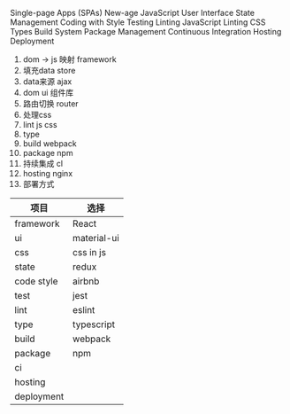 Single-page Apps (SPAs)
New-age JavaScript
User Interface
State Management
Coding with Style
Testing
Linting JavaScript
Linting CSS
Types
Build System
Package Management
Continuous Integration
Hosting
Deployment


1. dom -> js 映射 framework
2. 填充data store
3. data来源 ajax
4. dom ui 组件库
5. 路由切换 router
6. 处理css 
7. lint js css
8. type
9. build webpack
10. package npm
11. 持续集成 cl
12. hosting nginx
13. 部署方式

|项目|选择|
|--|--|
|framework|React|
|ui|material-ui|
|css|css in js|
|state|redux|
|code style|airbnb|
|test|jest|
|lint|eslint|
|type|typescript|
|build|webpack|
|package|npm|
|ci||
|hosting||
|deployment||